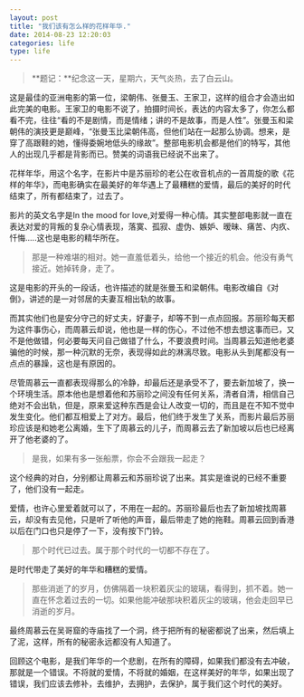 ```yaml
---
layout: post
title: "我们该有怎么样的花样年华."
date: 2014-08-23 12:20:03
categories: life
type: life
---
```


>**题记：**纪念这一天，星期六，天气炎热，去了白云山。

这是最佳的亚洲电影的第一位，梁朝伟、张曼玉、王家卫，这样的组合才会造出如此完美的电影。王家卫的电影不说了，拍摄时间长，表达的内容太多了，你怎么都看不完，往往“看的不是剧情，而是情绪；讲的不是故事，而是人性”。张曼玉和梁朝伟的演技更是巅峰，“张曼玉比梁朝伟高，但他们站在一起那么协调。想来，是穿了高跟鞋的她，懂得委婉地低头的缘故”。整部电影机会都是他们的特写，其他人的出现几乎都是背影而已。赞美的词语我已经说不出来了。

花样年华，用这个名字，在影片中是苏丽珍的老公在收音机点的一首周旋的歌《花样的年华》，而电影确实在最美好的年华遇上了最糟糕的爱情，最后的美好的时代结束了，所有都结束了，过去了。

影片的英文名字是In the mood for love,对爱得一种心情。其实整部电影就一直在表达对爱的背叛的复杂心情表现，落寞、孤寂、虚伪、嫉妒、暧昧、痛苦、内疚、忏悔.....这也是电影的精华所在。

>那是一种难堪的相对。她一直羞低着头，给他一个接近的机会。他没有勇气接近。她掉转身，走了。

这是电影的开头的一段话，也许描述的就是张曼玉和梁朝伟。电影改编自《对倒》，讲述的是一对邻居的夫妻互相出轨的故事。

而其实他们也是安分守己的好丈夫，好妻子，却等不到一点点回报。苏丽珍每天都为这件事伤心，而周慕云却说，他也是一样的伤心，不过他不想去想这事而已，又不是他做错，何必要每天问自己做错了什么，不要浪费时间。当周慕云知道他老婆骗他的时候，那一种沉默的无奈，表现得如此的淋漓尽致。电影从头到尾都没有一点点的暴躁，这也是有原因的。

尽管周慕云一直都表现得那么的冷静，却最后还是承受不了，要去新加坡了，换一个环境生活。原本他也是想着他和苏丽珍之间没有任何关系，清者自清，相信自己绝对不会出轨，但是，原来爱这种东西是会让人改变一切的，而且是在不知不觉中发生变化。他们都互相爱上了对方。最后，他们终于发生了关系，而影片最后苏丽珍应该是和她老公离婚，生下了周慕云的儿子，而周慕云去了新加坡以后也已经离开了他老婆的了。

>是我，如果有多一张船票，你会不会跟我一起走？

这个经典的对白，分别都让周慕云和苏丽珍说了出来。其实是谁说的已经不重要了，他们没有一起走。

爱情，也许心里爱着就可以了，不用在一起的。苏丽珍最后也去了新加坡找周慕云，却没有去见他，只是听了听他的声音，最后带走了她的拖鞋。周慕云回到香港以后在门口也只是停了一下，没有按下门铃。

>那个时代已过去。属于那个时代的一切都不存在了。

是时代带走了美好的年华和糟糕的爱情。

>那些消逝了的岁月，仿佛隔着一块积着灰尘的玻璃，看得到，抓不着。她一直在怀念着过去的一切。如果他能冲破那块积着灰尘的玻璃，他会走回早已消逝的岁月。

最终周慕云在吴哥窟的寺庙找了一个洞，终于把所有的秘密都说了出来，然后填上了泥，这样，所有的秘密永远都没有人知道了。

回顾这个电影，是我们年华的一个悲剧，在所有的障碍，如果我们都没有去冲破，那就是一个错误。不将就的爱情，不将就的婚姻，在这样美好的年华，如果出现了错误，我们应该去修补，去维护，去拥护，去保护，属于我们这个时代的美好。
